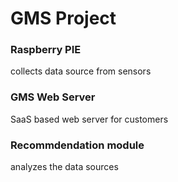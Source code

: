 # GMS Project
### Raspberry PIE
collects data source from sensors
### GMS Web Server 
SaaS based web server for customers
### Recommdendation module
analyzes the data sources
